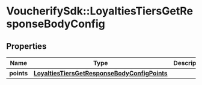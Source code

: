# VoucherifySdk::LoyaltiesTiersGetResponseBodyConfig

## Properties

| Name | Type | Description | Notes |
| ---- | ---- | ----------- | ----- |
| **points** | [**LoyaltiesTiersGetResponseBodyConfigPoints**](LoyaltiesTiersGetResponseBodyConfigPoints.md) |  | [optional] |

